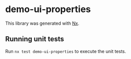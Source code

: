 # demo-ui-properties

This library was generated with [Nx](https://nx.dev).

## Running unit tests

Run `nx test demo-ui-properties` to execute the unit tests.
